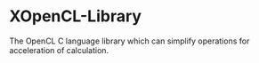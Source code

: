 # XOpenCL-Library
The OpenCL C language library which can simplify operations for acceleration of calculation.
